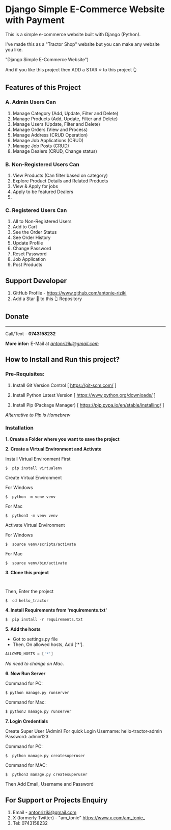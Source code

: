 # Django Simple E-Commerce Website with Payment
This is a simple e-commerce website built with Django (Python).

I've made this as a "Tractor Shop" website but you can make any website you like.


"Django Simple E-Commerce Website")


And if you like this project then ADD a STAR ⭐️  to this project 👆

## Features of this Project

### A. Admin Users Can
1. Manage Category (Add, Update, Filter and Delete)
2. Manage Products (Add, Update, Filter and Delete)
3. Manage Users (Update, Filter and Delete)
4. Manage Orders (View and Process)
5. Manage Address (CRUD Operation)
6. Manage Job Applications (CRUD)
7. Manage Job Posts (CRUD)
8. Manage Dealers (CRUD, Change status)

### B. Non-Registered Users Can
1. View Products (Can filter based on category)
2. Explore Product Details and Related Products
3. View & Apply for jobs
4. Apply to be featured Dealers
5. 


### C. Registered Users Can 
1. All to Non-Registered Users
2. Add to Cart
4. See the Order Status
5. See Order History
6. Update Profile 
7. Change Password
8. Reset Password
9. Job Application
10. Post Products


## Support Developer
1. GitHub Profile - https://www.github.com/antonie-riziki
2. Add a Star 🌟  to this 👆 Repository


## Donate

****

Call/Text - **0743158232**

**More infor:** E-Mail at *antonriziki@gmail.com*  


## How to Install and Run this project?

### Pre-Requisites:
1. Install Git Version Control
[ https://git-scm.com/ ]

2. Install Python Latest Version
[ https://www.python.org/downloads/ ]

3. Install Pip (Package Manager)
[ https://pip.pypa.io/en/stable/installing/ ]

*Alternative to Pip is Homebrew*

### Installation
**1. Create a Folder where you want to save the project**

**2. Create a Virtual Environment and Activate**

Install Virtual Environment First
```
$  pip install virtualenv
```

Create Virtual Environment

For Windows
```
$  python -m venv venv
```
For Mac
```
$  python3 -m venv venv
```

Activate Virtual Environment

For Windows
```
$  source venv/scripts/activate
```

For Mac
```
$  source venv/bin/activate
```

**3. Clone this project**
```


```

Then, Enter the project
```
$  cd hello_tractor
```

**4. Install Requirements from 'requirements.txt'**
```python
$  pip install -r requirements.txt
```

**5. Add the hosts**

- Got to settings.py file 
- Then, On allowed hosts, Add [‘*’]. 
```python
ALLOWED_HOSTS = ['*']
```
*No need to change on Mac.*


**6. Now Run Server**

Command for PC:
```python
$ python manage.py runserver
```

Command for Mac:
```python
$ python3 manage.py runserver
```

**7. Login Credentials**

Create Super User (Admin)
For quick Login
Username: hello-tractor-admin
Password: admin123

Command for PC:
```
$  python manage.py createsuperuser
```

Command for MAC:
```
$  python3 manage.py createsuperuser
```
Then Add Email, Username and Password



## For Support or Projects Enquiry
1. Email - antonriziki@gmail.com
2. X (formerly Twitter) - "am_tonie"  https://www.x.com/am_tonie_
3. Tel: 0743158232

